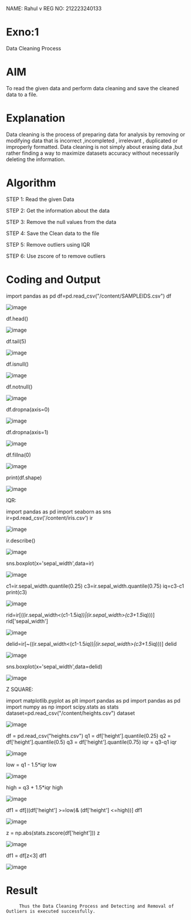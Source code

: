 NAME: Rahul v
REG NO: 212223240133

# Exno:1
Data Cleaning Process

# AIM
To read the given data and perform data cleaning and save the cleaned data to a file.

# Explanation
Data cleaning is the process of preparing data for analysis by removing or modifying data that is incorrect ,incompleted , irrelevant , duplicated or improperly formatted. Data cleaning is not simply about erasing data ,but rather finding a way to maximize datasets accuracy without necessarily deleting the information.

# Algorithm
STEP 1: Read the given Data

STEP 2: Get the information about the data

STEP 3: Remove the null values from the data

STEP 4: Save the Clean data to the file

STEP 5: Remove outliers using IQR

STEP 6: Use zscore of to remove outliers

# Coding and Output

 import pandas as pd
df=pd.read_csv("/content/SAMPLEIDS.csv")
df

![image](https://github.com/user-attachments/assets/6c931bec-f2dd-412e-bf39-69e10fb9b101)

df.head()

![image](https://github.com/user-attachments/assets/3fdd618c-cf51-4a96-82c7-6c3b5ae41514)

df.tail(5)

![image](https://github.com/user-attachments/assets/01752776-f117-4458-a207-32cdfa953a76)

df.isnull()

![image](https://github.com/user-attachments/assets/af13e0c7-7010-40a5-841c-8d15186fdd8d)

df.notnull()

![image](https://github.com/user-attachments/assets/ed53472d-df91-46e2-a02e-a94b952cfee4)

df.dropna(axis=0)

![image](https://github.com/user-attachments/assets/d00eb2ab-e057-4166-9f39-160ba63488f5)

df.dropna(axis=1)

![image](https://github.com/user-attachments/assets/22eb8139-94fa-480c-9067-420d59d4e7cf)

df.fillna(0)

![image](https://github.com/user-attachments/assets/11acf4ec-620b-4678-bc08-c54d457c5587)

print(df.shape)

![image](https://github.com/user-attachments/assets/78925415-01f9-4244-a38b-87ce30ccabb9)

IQR:

import pandas as pd
import seaborn as sns
ir=pd.read_csv('/content/iris.csv')
ir

![image](https://github.com/user-attachments/assets/37b345b5-d4f0-4dcc-97a7-e13769d53e72)

ir.describe()

![image](https://github.com/user-attachments/assets/702fd741-6f4a-4e12-839e-3f2bfaabcc1f)

sns.boxplot(x='sepal_width',data=ir)

![image](https://github.com/user-attachments/assets/088f1644-6f79-4618-b1d4-a968a3e2386a)

c1=ir.sepal_width.quantile(0.25)
c3=ir.sepal_width.quantile(0.75)
iq=c3-c1
print(c3)

![image](https://github.com/user-attachments/assets/3d0e3c40-58ae-47eb-8f9a-61dc0f84b3e6)

rid=ir[((ir.sepal_width<(c1-1.5*iq))|(ir.sepal_width>(c3+1.5*iq)))]
rid['sepal_width']

![image](https://github.com/user-attachments/assets/95a69192-a347-4c75-9194-b433237da7d0)

delid=ir[~((ir.sepal_width<(c1-1.5*iq))|(ir.sepal_width>(c3+1.5*iq)))]
delid

![image](https://github.com/user-attachments/assets/6a402d8f-840b-4e29-ae46-7a9a8947377a)

sns.boxplot(x='sepal_width',data=delid)

![image](https://github.com/user-attachments/assets/c38247d0-120d-41db-b74f-34843ef63ef1)

Z SQUARE:

import matplotlib.pyplot as plt
import pandas as pd
import pandas as pd
import numpy as np
import scipy.stats as stats
dataset=pd.read_csv("/content/heights.csv")
dataset

![image](https://github.com/user-attachments/assets/1996efb9-c902-4947-98e3-009474361af2)

df = pd.read_csv("heights.csv")
q1 = df['height'].quantile(0.25)
q2 = df['height'].quantile(0.5)
q3 = df['height'].quantile(0.75)
iqr = q3-q1
iqr

![image](https://github.com/user-attachments/assets/f2f87788-0b35-46b1-a85b-7e9827e28ed1)

low = q1 - 1.5*iqr
low

![image](https://github.com/user-attachments/assets/6a0ad368-1270-4514-ac4f-07e22c7d0e08)


high = q3 + 1.5*iqr
high

![image](https://github.com/user-attachments/assets/597bfa8b-b18f-42ab-badc-54016f6e0485)

df1 = df[((df['height'] >=low)& (df['height'] <=high))]
df1

![image](https://github.com/user-attachments/assets/7a1e3744-195e-462b-9567-d66d5f50812e)

z = np.abs(stats.zscore(df['height']))
z

![image](https://github.com/user-attachments/assets/6c31d1bf-2034-4c79-b62e-0eb5b6cbb071)

 df1 = df[z<3]
 df1

 ![image](https://github.com/user-attachments/assets/dfbdd09a-761c-4626-9225-311f56b5fcff)


# Result
         Thus the Data Cleaning Process and Detecting and Removal of Outliers is executed successfully.   
